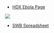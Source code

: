 

* [HDX Ebola Page](https://data.hdx.rwlabs.org/ebola)

![](http://snag.gy/jv9Iw.jpg)

* [SWB Spreadsheet](https://docs.google.com/a/scaleanalytics.com/spreadsheets/d/1585hDU3HPV1AUn5RhkbZcnElpDnLNbI9GW9s9hpyoak/edit#gid=1256462434)
